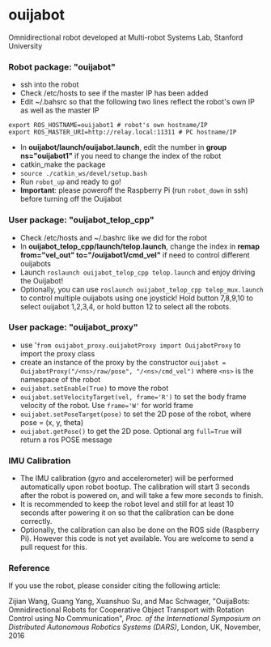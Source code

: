 # ouijabot
Omnidirectional robot developed at Multi-robot Systems Lab, Stanford University

### Robot package: "ouijabot"
- ssh into the robot
- Check /etc/hosts to see if the master IP has been added
- Edit ~/.bahsrc so that the following two lines reflect the robot's own IP as well as the master IP
```
export ROS_HOSTNAME=ouijabot1 # robot's own hostname/IP
export ROS_MASTER_URI=http://relay.local:11311 # PC hostname/IP
```
- In **ouijabot/launch/ouijabot.launch**, edit the number in **group ns="ouijabot1"** if you need to change the index of the robot
- catkin_make the package
- `source ./catkin_ws/devel/setup.bash`
- Run `robot_up` and ready to go!
- **Important**: please poweroff the Raspberry Pi (run `robot_down` in ssh)  before turning off the Ouijabot


### User package: "ouijabot_telop_cpp"
- Check /etc/hosts and ~/.bashrc like we did for the robot
- In **ouijabot_telop_cpp/launch/telop.launch**, change the index in **remap from="vel_out" to="/ouijabot1/cmd_vel"** if need to control different ouijabots
- Launch `roslaunch ouijabot_telop_cpp telop.launch` and enjoy driving the Ouijabot!
- Optionally, you can use `roslaunch ouijabot_telop_cpp telop_mux.launch` to control multiple ouijabots using one joystick! Hold button 7,8,9,10 to select ouijabot 1,2,3,4, or hold button 12 to select all the robots.

### User package: "ouijabot_proxy"
 - use '`from ouijabot_proxy.ouijabotProxy import OuijabotProxy` to import the proxy class
 - create an instance of the proxy by the constructor `ouijabot = OuijabotProxy("/<ns>/raw/pose", "/<ns>/cmd_vel")` where `<ns>` is the namespace of the robot
 - `ouijabot.setEnable(True)` to move the robot
 - `ouijabot.setVelocityTarget(vel, frame='R')` to set the body frame velocity of the robot. Use `frame='W'` for world frame
 - `ouijabot.setPoseTarget(pose)` to set the 2D pose of the robot, where pose = (x, y, theta)
 - `ouijabot.getPose()` to get the 2D pose. Optional arg `full=True` will return a ros POSE message




### IMU Calibration
- The IMU calibration (gyro and accelerometer) will be performed automatically upon robot bootup. The calibration will start 3 seconds after the robot is powered on, and will take a few more seconds to finish.
- It is recommended to keep the robot level and still for at least 10 seconds after powering it on so that the calibration can be done correctly.
- Optionally, the calibration can also be done on the ROS side (Raspberry Pi). However this code is not yet available. You are welcome to send a pull request for this.

### Reference
If you use the robot, please consider citing the following article:

Zijian Wang, Guang Yang, Xuanshuo Su, and Mac Schwager, "OuijaBots: Omnidirectional Robots for Cooperative Object Transport with Rotation Control using No Communication", *Proc. of the International Symposium on Distributed Autonomous Robotics Systems (DARS)*, London, UK, November, 2016

